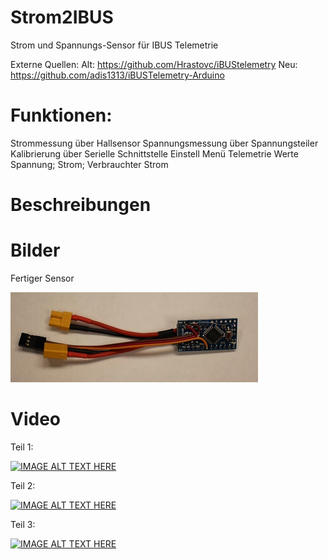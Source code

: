 # Strom2IBUS
Strom und Spannungs-Sensor für IBUS Telemetrie

Externe Quellen:
Alt: https://github.com/Hrastovc/iBUStelemetry
Neu: https://github.com/adis1313/iBUSTelemetry-Arduino

# Funktionen:
Strommessung über Hallsensor
Spannungsmessung über Spannungsteiler
Kalibrierung über Serielle Schnittstelle Einstell Menü
Telemetrie Werte Spannung; Strom; Verbrauchter Strom

# Beschreibungen

# Bilder
Fertiger Sensor

![](https://github.com/Ziege-One/Strom2IBUS/blob/main/docs/Sensor_fertig.png?raw=true)

# Video
Teil 1:

[![IMAGE ALT TEXT HERE](https://img.youtube.com/vi/4p9i7moMJsw/0.jpg)](https://www.youtube.com/watch?v=4p9i7moMJsw)

Teil 2:

[![IMAGE ALT TEXT HERE](https://img.youtube.com/vi/T_IudP11Zpk/0.jpg)](https://www.youtube.com/watch?v=T_IudP11Zpk)

Teil 3:

[![IMAGE ALT TEXT HERE](https://img.youtube.com/vi/TNmsCgg5csg/0.jpg)](https://www.youtube.com/watch?v=TNmsCgg5csg)